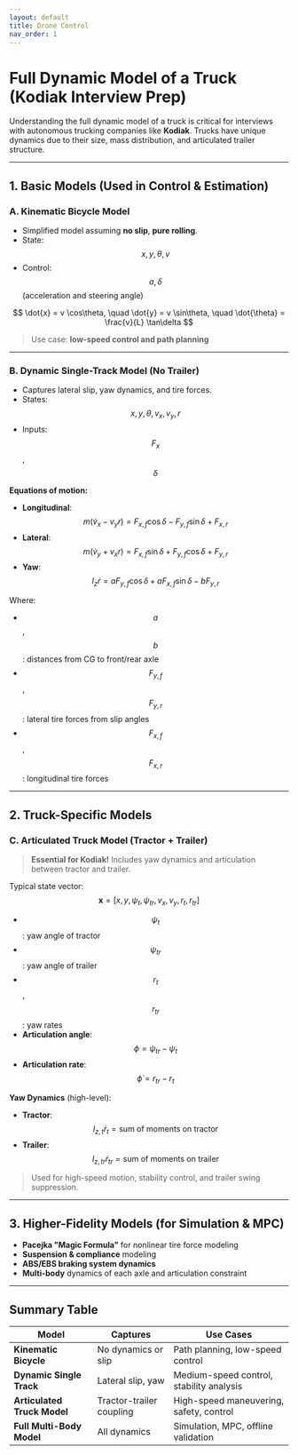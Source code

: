 ```yaml
---
layout: default
title: Drone Control
nav_order: 1
---
```


# Full Dynamic Model of a Truck (Kodiak Interview Prep)

Understanding the full dynamic model of a truck is critical for interviews with autonomous trucking companies like **Kodiak**. Trucks have unique dynamics due to their size, mass distribution, and articulated trailer structure.

---

## 1. Basic Models (Used in Control & Estimation)

### A. Kinematic Bicycle Model

- Simplified model assuming **no slip**, **pure rolling**.
- State: $$x, y, \theta, v$$
- Control: $$a, \delta$$ (acceleration and steering angle)

$$
\dot{x} = v \cos\theta, \quad \dot{y} = v \sin\theta, \quad \dot{\theta} = \frac{v}{L} \tan\delta
$$

> Use case: **low-speed control and path planning**

---

### B. Dynamic Single-Track Model (No Trailer)

- Captures lateral slip, yaw dynamics, and tire forces.
- States: $$x, y, \theta, v_x, v_y, r$$
- Inputs: $$F_x$$, $$\delta$$

**Equations of motion:**

- **Longitudinal**:
  $$
  m(\dot{v}_x - v_y r) = F_{x,f} \cos\delta - F_{y,f} \sin\delta + F_{x,r}
  $$
- **Lateral**:
  $$
  m(\dot{v}_y + v_x r) = F_{x,f} \sin\delta + F_{y,f} \cos\delta + F_{y,r}
  $$
- **Yaw**:
  $$
  I_z \dot{r} = a F_{y,f} \cos\delta + a F_{x,f} \sin\delta - b F_{y,r}
  $$

Where:
- $$a$$, $$b$$: distances from CG to front/rear axle
- $$F_{y,f}$$, $$F_{y,r}$$: lateral tire forces from slip angles
- $$F_{x,f}$$, $$F_{x,r}$$: longitudinal tire forces

---

## 2. Truck-Specific Models

### C. Articulated Truck Model (Tractor + Trailer)

> **Essential for Kodiak!** Includes yaw dynamics and articulation between tractor and trailer.

Typical state vector:
$$
\mathbf{x} = [x, y, \psi_t, \psi_{tr}, v_x, v_y, r_t, r_{tr}]
$$

- $$\psi_t$$: yaw angle of tractor  
- $$\psi_{tr}$$: yaw angle of trailer  
- $$r_t$$, $$r_{tr}$$: yaw rates  
- **Articulation angle**: $$\phi = \psi_{tr} - \psi_t$$
- **Articulation rate**: $$\dot{\phi} = r_{tr} - r_t$$

**Yaw Dynamics** (high-level):

- **Tractor**:
  $$
  I_{z,t} \dot{r}_t = \text{sum of moments on tractor}
  $$
- **Trailer**:
  $$
  I_{z,tr} \dot{r}_{tr} = \text{sum of moments on trailer}
  $$

> Used for high-speed motion, stability control, and trailer swing suppression.

---

## 3. Higher-Fidelity Models (for Simulation & MPC)

- **Pacejka "Magic Formula"** for nonlinear tire force modeling
- **Suspension & compliance** modeling
- **ABS/EBS braking system dynamics**
- **Multi-body** dynamics of each axle and articulation constraint

---

## Summary Table

| Model                        | Captures                  | Use Cases                                 |
|-----------------------------|---------------------------|--------------------------------------------|
| **Kinematic Bicycle**        | No dynamics or slip       | Path planning, low-speed control           |
| **Dynamic Single Track**     | Lateral slip, yaw         | Medium-speed control, stability analysis   |
| **Articulated Truck Model**  | Tractor-trailer coupling  | High-speed maneuvering, safety, control    |
| **Full Multi-Body Model**    | All dynamics              | Simulation, MPC, offline validation        |
